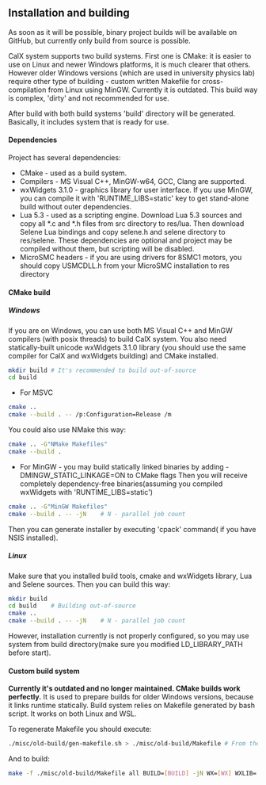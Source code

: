 ## Installation and building
As soon as it will be possible, binary project builds will be available on GitHub, but currently only build from source is possible.

CalX system supports two build systems. First one is CMake: it is easier to use on Linux and newer Windows platforms, it is much clearer that others. However older Windows versions (which are used in university physics lab) require other type of building - custom written Makefile for cross-compilation from Linux using MinGW. Currently it is outdated. This build way is complex, 'dirty' and not recommended for use.

After build with both build systems 'build' directory will be generated. Basically, it includes system that is ready for use.
#### Dependencies
Project has several dependencies:
* CMake - used as a build system.
* Compilers - MS Visual C++, MinGW-w64, GCC, Clang are supported.
* wxWidgets 3.1.0 - graphics library for user interface. If you use MinGW, you can compile it with 'RUNTIME_LIBS=static' key to get stand-alone build without outer dependencies.
* Lua 5.3 - used as a scripting engine. Download Lua 5.3 sources and copy all *.c and *.h files from src directory to res/lua. Then download Selene Lua bindings and copy selene.h and selene directory to res/selene. These dependencies are optional and project may be compiled without them, but scripting will be disabled.
* MicroSMC headers - if you are using drivers for 8SMC1 motors, you should copy USMCDLL.h from your MicroSMC installation to res directory
#### CMake build
##### Windows
If you are on Windows, you can use both MS Visual C++ and MinGW compilers (with posix threads) to build CalX system. You also need statically-built unicode wxWidgets 3.1.0 library (you should use the same compiler for CalX and wxWidgets building) and CMake installed.
```bash
mkdir build # It's recommended to build out-of-source
cd build
```
* For MSVC
```bash
cmake ..
cmake --build . -- /p:Configuration=Release /m
```
You could also use NMake this way:
```bash
cmake .. -G"NMake Makefiles"
cmake --build .
```
* For MinGW - you may build statically linked binaries by adding -DMINGW_STATIC_LINKAGE=ON to CMake flags
Then you will receive completely dependency-free binaries(assuming you compiled wxWidgets with 'RUNTIME_LIBS=static')
```bash
cmake .. -G"MinGW Makefiles"
cmake --build . -- -jN    # N - parallel job count
```

Then you can generate installer by executing 'cpack' command( if you have NSIS installed).

##### Linux
Make sure that you installed build tools, cmake and wxWidgets library, Lua and Selene sources. Then you can build this way:
```bash
mkdir build
cd build    # Building out-of-source
cmake ..
cmake --build . -- -jN    # N - parallel job count
```
However, installation currently is not properly configured, so you may use system from build directory(make sure you modified LD_LIBRARY_PATH before start).


#### Custom build system
__Currently it's outdated and no longer maintained. CMake builds work perfectly.__
It is used to prepare builds for older Windows versions, because it links runtime statically. Build system relies on Makefile generated by bash script. It works on both Linux and WSL.

To regenerate Makefile you should execute:
```bash
./misc/old-build/gen-makefile.sh > ./misc/old-build/Makefile # From the top project directory
```
And to build:
```bash
make -f ./misc/old-build/Makefile all BUILD=[BUILD] -jN WX=[WX] WXLIB=[WXLIB] # BUILD - build directory, N - processor core count, WX - path to wxWidgets library, WXLIB - path wxWidgets DLL relatively to [WX]
```

